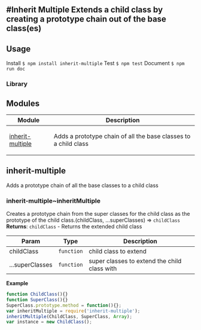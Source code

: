 #Inherit Multiple
Extends a child class by creating a prototype chain out of the base class(es)
----
## Usage
Install
`$ npm install inherit-multiple`
Test
`$ npm test`
Document
`$ npm run doc`

### Library
## Modules
<table>
  <thead>
    <tr>
      <th>Module</th><th>Description</th>
    </tr>
  </thead>
  <tbody>
<tr>
    <td><a href="#module_inherit-multiple">inherit-multiple</a></td>
    <td><p>Adds a prototype chain of all the base classes to a child class</p>
</td>
    </tr>
</tbody>
</table>


<a name="module_inherit-multiple"></a>
## inherit-multiple
Adds a prototype chain of all the base classes to a child class

<a name="module_inherit-multiple..inheritMultipleCreates a prototype chain from the super classes for the child classas the prototype of the child class."></a>
### inherit-multiple~inheritMultipleCreates a prototype chain from the super classes for the child classas the prototype of the child class.(childClass, ...superClasses) ⇒ <code>childClass</code>
**Returns**: <code>childClass</code> - Returns the extended child class  

| Param | Type | Description |
| --- | --- | --- |
| childClass | <code>function</code> | child class to extend |
| ...superClasses | <code>function</code> | super classes to extend the child class with |

**Example**  
```javascriptfunction ChildClass(){}function SuperClass(){}SuperClass.prototype.method = function(){};var inheritMultiple = require('inherit-multiple');inheritMultiple(ChildClass, SuperClass, Array);var instance = new ChildClass();```

